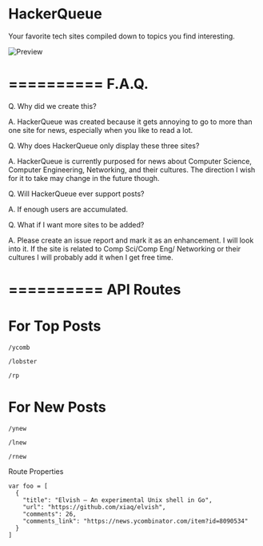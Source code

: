 HackerQueue
=========

Your favorite tech sites compiled down to topics you find interesting.

![Preview](https://i.imgur.com/Rk8efs5.png)

==========
F.A.Q.
===

Q. Why did we create this?

A. HackerQueue was created because it gets annoying to go to more than one site for news, especially when you like to read a lot.

Q. Why does HackerQueue only display these three sites?

A. HackerQueue is currently purposed for news about Computer Science, Computer Engineering, Networking, and their cultures.  The direction I wish for it to take may change in the future though.

Q. Will HackerQueue ever support posts?

A. If enough users are accumulated.

Q. What if I want more sites to be added?

A. Please create an issue report and mark it as an enhancement.  I will look into it.  If the site is related to Comp Sci/Comp Eng/ Networking or their cultures I will probably add it when I get free time.

==========
API Routes
===

For Top Posts
==
```/ycomb```

```/lobster```

```/rp```

For New Posts
==
```/ynew```

```/lnew```

```/rnew```

Route Properties

```
var foo = [
  {
    "title": "Elvish – An experimental Unix shell in Go",
    "url": "https://github.com/xiaq/elvish",
    "comments": 26,
    "comments_link": "https://news.ycombinator.com/item?id=8090534"
  }
]
```
